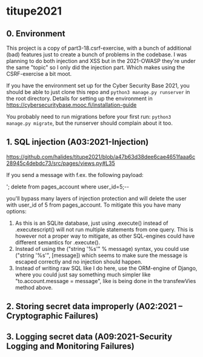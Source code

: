 # titupe2021

## 0. Environment

This project is a copy of part3-18.csrf-exercise, with a bunch of additional (bad) features just to create a bunch of problems in the codebase. I was planning to do both injection and XSS but in the 2021-OWASP they're under the same "topic" so I only did the injection part. Which makes using the CSRF-exercise a bit moot.

If you have the environment set up for the Cyber Security Base 2021, you should be able to just clone this repo and `python3 manage.py runserver` in the root directory. Details for setting up the environment in https://cybersecuritybase.mooc.fi/installation-guide

You probably need to run migrations before your first run: `python3 manage.py migrate`, but the runserver should complain about it too.

## 1. SQL injection (A03:2021-Injection)

https://github.com/halides/titupe2021/blob/a47b63d38dee6cae4651faaa6c28945c4debdc73/src/pages/views.py#L35

If you send a message with f.ex. the following payload:

'; delete from pages_account where user_id=5;--

you'll bypass many layers of injection protection and will delete the user with user_id of 5 from pages_account. To mitigate this you have many options:
1. As this is an SQLite database, just using .execute() instead of .executescript() will not run multiple statements from one query. This is however not a proper way to mitigate, as other SQL-engines could have different semantics for .execute().
2. Instead of using the ("string '%s'" % message) syntax, you could use ("string '%s'", [message]) which seems to make sure the message is escaped correctly and no injection should happen.
3. Instead of writing raw SQL like I do here, use the ORM-engine of Django, where you could just say something much simpler like "to.account.message = message", like is being done in the transfewVies method above.

## 2. Storing secret data improperly (A02:2021 – Cryptographic Failures)

## 3. Logging secret data (A09:2021-Security Logging and Monitoring Failures)

